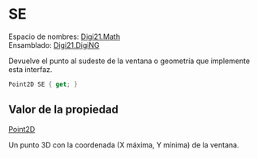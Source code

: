 # SE

Espacio de nombres: [Digi21.Math](../../../)  
Ensamblado: [Digi21.DigiNG](../../../../)

Devuelve el punto al sudeste de la ventana o geometría que implemente esta interfaz.

```csharp
Point2D SE { get; }
```

## Valor de la propiedad

[Point2D](/digi3d-net/programacion/.net/referencia/digi21.diging/digi21.math/Point2D.md)

Un punto 3D con la coordenada \(X máxima, Y mínima\) de la ventana.

